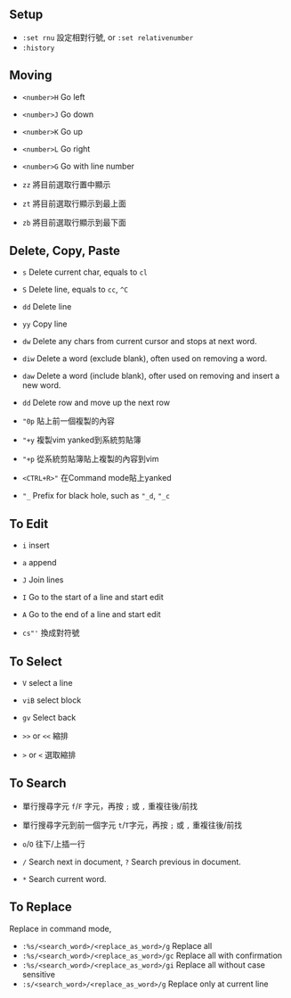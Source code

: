## Setup

- `:set rnu` 設定相對行號, or `:set relativenumber`
- `:history`

## Moving

- `<number>H` Go left
- `<number>J` Go down
- `<number>K` Go up 
- `<number>L` Go right
- `<number>G` Go with line number

- `zz` 將目前選取行置中顯示
- `zt` 將目前選取行顯示到最上面
- `zb` 將目前選取行顯示到最下面



## Delete, Copy, Paste

- `s` Delete current char, equals to `cl`
- `S` Delete line, equals to `cc`, `^C`
- `dd` Delete line
- `yy` Copy line

- `dw` Delete any chars from current cursor and stops at next word.
- `diw` Delete a word (exclude blank), often used on removing a word.
-  `daw` Delete a word (include blank), ofter used on removing and insert a new word.
- `dd` Delete row and move up the next row

- `"0p` 貼上前一個複製的內容 
- `"+y` 複製vim yanked到系統剪貼簿
- `"+p` 從系統剪貼簿貼上複製的內容到vim
- `<CTRL+R>"` 在Command mode貼上yanked  

- `"_` Prefix for black hole, such as `"_d`, `"_c`



## To Edit

- `i` insert
- `a` append
- `J` Join lines
- `I` Go to the start of a line and start edit
- `A` Go to the end of a line and start edit

- `cs"'` 換成對符號


## To Select

- `V` select a line
- `viB` select block
- `gv` Select back

- `>>` or `<<` 縮排
- `>` or `<` 選取縮排


## To Search

- 單行搜尋字元  `f`/`F` 字元，再按 `;` 或 `,` 重複往後/前找
- 單行搜尋字元到前一個字元  `t`/`T`字元，再按 `;` 或 `,` 重複往後/前找
-  `o`/`O` 往下/上插一行 

- `/` Search next in document, `?` Search previous in document.
- `*` Search current word.

## To Replace

Replace in command mode,

- `:%s/<search_word>/<replace_as_word>/g` Replace all
- `:%s/<search_word>/<replace_as_word>/gc` Replace all with confirmation
- `:%s/<search_word>/<replace_as_word>/gi` Replace all without case sensitive
- `:s/<search_word>/<replace_as_word>/g` Replace only at current line










